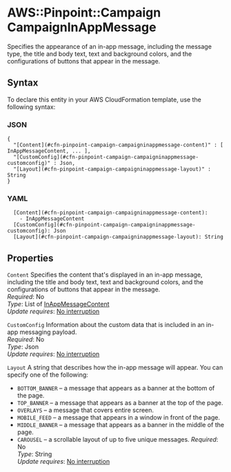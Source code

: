 # AWS::Pinpoint::Campaign CampaignInAppMessage<a name="aws-properties-pinpoint-campaign-campaigninappmessage"></a>

Specifies the appearance of an in\-app message, including the message type, the title and body text, text and background colors, and the configurations of buttons that appear in the message\.

## Syntax<a name="aws-properties-pinpoint-campaign-campaigninappmessage-syntax"></a>

To declare this entity in your AWS CloudFormation template, use the following syntax:

### JSON<a name="aws-properties-pinpoint-campaign-campaigninappmessage-syntax.json"></a>

```
{
  "[Content](#cfn-pinpoint-campaign-campaigninappmessage-content)" : [ InAppMessageContent, ... ],
  "[CustomConfig](#cfn-pinpoint-campaign-campaigninappmessage-customconfig)" : Json,
  "[Layout](#cfn-pinpoint-campaign-campaigninappmessage-layout)" : String
}
```

### YAML<a name="aws-properties-pinpoint-campaign-campaigninappmessage-syntax.yaml"></a>

```
  [Content](#cfn-pinpoint-campaign-campaigninappmessage-content): 
    - InAppMessageContent
  [CustomConfig](#cfn-pinpoint-campaign-campaigninappmessage-customconfig): Json
  [Layout](#cfn-pinpoint-campaign-campaigninappmessage-layout): String
```

## Properties<a name="aws-properties-pinpoint-campaign-campaigninappmessage-properties"></a>

`Content`  <a name="cfn-pinpoint-campaign-campaigninappmessage-content"></a>
Specifies the content that's displayed in an in\-app message, including the title and body text, text and background colors, and the configurations of buttons that appear in the message\.  
*Required*: No  
*Type*: List of [InAppMessageContent](aws-properties-pinpoint-campaign-inappmessagecontent.md)  
*Update requires*: [No interruption](https://docs.aws.amazon.com/AWSCloudFormation/latest/UserGuide/using-cfn-updating-stacks-update-behaviors.html#update-no-interrupt)

`CustomConfig`  <a name="cfn-pinpoint-campaign-campaigninappmessage-customconfig"></a>
Information about the custom data that is included in an in\-app messaging payload\.  
*Required*: No  
*Type*: Json  
*Update requires*: [No interruption](https://docs.aws.amazon.com/AWSCloudFormation/latest/UserGuide/using-cfn-updating-stacks-update-behaviors.html#update-no-interrupt)

`Layout`  <a name="cfn-pinpoint-campaign-campaigninappmessage-layout"></a>
A string that describes how the in\-app message will appear\. You can specify one of the following:  
+ `BOTTOM_BANNER` – a message that appears as a banner at the bottom of the page\.
+ `TOP_BANNER` – a message that appears as a banner at the top of the page\.
+ `OVERLAYS` – a message that covers entire screen\.
+ `MOBILE_FEED` – a message that appears in a window in front of the page\.
+ `MIDDLE_BANNER` – a message that appears as a banner in the middle of the page\.
+ `CAROUSEL` – a scrollable layout of up to five unique messages\.
*Required*: No  
*Type*: String  
*Update requires*: [No interruption](https://docs.aws.amazon.com/AWSCloudFormation/latest/UserGuide/using-cfn-updating-stacks-update-behaviors.html#update-no-interrupt)